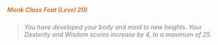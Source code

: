 ##### *<span style="color:rgb(203, 123, 55)">Monk Class Feat (Level 20)</span>*

> *<span style="color:rgb(125, 125, 125)">You have developed your body and mind to new heights. Your Dexterity and Wisdom scores increase by 4, to a maximum of 25.</span>*